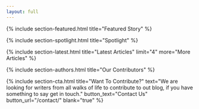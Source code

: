 ```yaml
---
layout: full
---
```


<!-- {% include section-ad.html image="welcome.png" alt="Buy Étoile Jekyll Theme" width="" url="https://themeforest.net/user/pressapps/portfolio" blank="true" %}
 -->

{% include section-featured.html title="Featured Story" %}


{% include section-spotlight.html title="Spotlight" %}




{% include section-latest.html title="Latest Articles" limit="4" more="More Articles" %}


<!-- {% include section-ad.html title="Advertisement" image="https://via.placeholder.com/800x180/f4f4f4/fff.png?text=+" url="#" blank="true" %} -->


{% include section-authors.html title="Our Contributors" %}

<!-- 
{% include section-instagram.html title="Latest On Instagram" cols="4" count="4" gutter="true" %} -->


{% include section-cta.html title="Want To Contribute?" text="We are looking for writers from all walks of life to contribute to out blog, if you have something to say get in touch." button_text="Contact Us" button_url="/contact/" blank="true" %}


<!-- 
{% include section-author.html author="john" title="Hello, I am Jane! Welcome to my blog." %} 
-->
